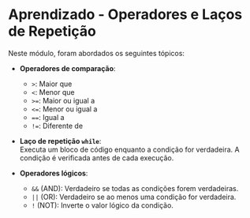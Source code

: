 # Aprendizado - Operadores e Laços de Repetição

Neste módulo, foram abordados os seguintes tópicos:

- **Operadores de comparação**:  
  - `>`: Maior que  
  - `<`: Menor que  
  - `>=`: Maior ou igual a  
  - `<=`: Menor ou igual a  
  - `==`: Igual a  
  - `!=`: Diferente de  

- **Laço de repetição `while`**:  
  Executa um bloco de código enquanto a condição for verdadeira. A condição é verificada antes de cada execução.

- **Operadores lógicos**:  
  - `&&` (AND): Verdadeiro se todas as condições forem verdadeiras.  
  - `||` (OR): Verdadeiro se ao menos uma condição for verdadeira.  
  - `!` (NOT): Inverte o valor lógico da condição.
